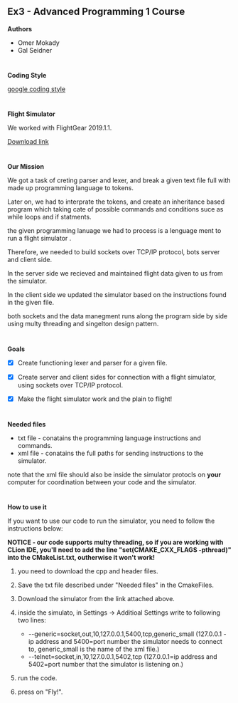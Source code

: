 ## Ex3 - Advanced Programming 1 Course
__Authors__
* Omer Mokady
* Gal Seidner
#
__Coding Style__

[google coding style](https://google.github.io/styleguide/cppguide.html)
#
__Flight Simulator__

We worked with FlightGear 2019.1.1.

[Download link](https://www.flightgear.org/)

#
__Our Mission__

We got a task of creting parser and lexer, and break a given text file full with made up programming language to tokens.

Later on, we had to interprate the tokens, and create an inheritance based program which taking cate of possible commands and conditions suce as while loops and if statments.

the given programming lanuage we had to process is a lenguage ment to run a flight simulator .

Therefore, we needed to build sockets over TCP/IP protocol, bots server and client side.

In the server side we recieved and maintained flight data given to us from the simulator.

In the client side we updated the simulator based on the instructions found in the given file.

both sockets and the data manegment runs along the program side by side using multy threading and singelton design pattern.
#
__Goals__

- [x] Create functioning lexer and parser for a given file.

- [X] Create server and client sides for connection with a flight simulator, using sockets over TCP/IP protocol. 

- [X] Make the flight simulator work and the plain to flight!
#
__Needed files__

* txt file - conatains the programming language instructions and commands.
* xml file - conatains the full paths for sending instructions to the simulator. 

note that the xml file should also be inside the simulator protocls on **your** computer for coordination between your code and the simulator.
#
__How to use it__

If you want to use our code to run the simulator, you need to follow the instructions below:

**NOTICE - our code supports multy threading, so if you are working with CLion IDE, you'll need to add the line "set(CMAKE_CXX_FLAGS -pthread)" into the CMakeList.txt, outherwise it won't work!**
1. you need to download the cpp and header files.

2. Save the txt file described under "Needed files" in the CmakeFiles.

3. Download the simulator from the link attached above.

4. inside the simulato, in Settings -> Additioal Settings write to following two lines:
   - --generic=socket,out,10,127.0.0.1,5400,tcp,generic_small (127.0.0.1 - ip address and 5400=port number the simulator needs to connect to, generic_small is the name of the xml file.)
   - --telnet=socket,in,10,127.0.0.1,5402,tcp (127.0.0.1=ip address and 5402=port number that the simulator is listening on.)
5. run the code.

6. press on "Fly!".
